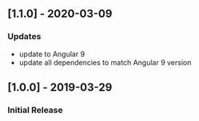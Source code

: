## [1.1.0] - 2020-03-09
### Updates
- update to Angular 9
- update all dependencies to match Angular 9 version

## [1.0.0] - 2019-03-29
### Initial Release
